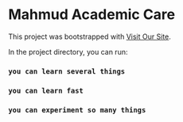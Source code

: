 # Mahmud Academic Care

This project was bootstrapped with [Visit Our Site](https://elated-swirles-c4116c.netlify.app).

In the project directory, you can run:

### `you can learn several things`

### `you can learn fast`

### `you can experiment so many things`

